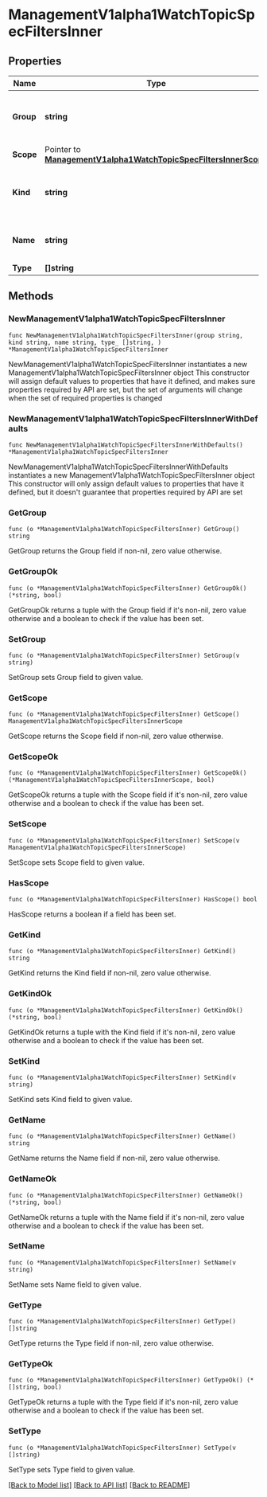 # ManagementV1alpha1WatchTopicSpecFiltersInner

## Properties

Name | Type | Description | Notes
------------ | ------------- | ------------- | -------------
**Group** | **string** | Value for the group of the resource. Use \&quot;*\&quot; for any. | 
**Scope** | Pointer to [**ManagementV1alpha1WatchTopicSpecFiltersInnerScope**](ManagementV1alpha1WatchTopicSpecFiltersInnerScope.md) |  | [optional] 
**Kind** | **string** | Value for the Kind of the resource. Use \&quot;*\&quot; for any. | 
**Name** | **string** | Name of the resource. Use \&quot;*\&quot; for any. | 
**Type** | **[]string** |  | 

## Methods

### NewManagementV1alpha1WatchTopicSpecFiltersInner

`func NewManagementV1alpha1WatchTopicSpecFiltersInner(group string, kind string, name string, type_ []string, ) *ManagementV1alpha1WatchTopicSpecFiltersInner`

NewManagementV1alpha1WatchTopicSpecFiltersInner instantiates a new ManagementV1alpha1WatchTopicSpecFiltersInner object
This constructor will assign default values to properties that have it defined,
and makes sure properties required by API are set, but the set of arguments
will change when the set of required properties is changed

### NewManagementV1alpha1WatchTopicSpecFiltersInnerWithDefaults

`func NewManagementV1alpha1WatchTopicSpecFiltersInnerWithDefaults() *ManagementV1alpha1WatchTopicSpecFiltersInner`

NewManagementV1alpha1WatchTopicSpecFiltersInnerWithDefaults instantiates a new ManagementV1alpha1WatchTopicSpecFiltersInner object
This constructor will only assign default values to properties that have it defined,
but it doesn't guarantee that properties required by API are set

### GetGroup

`func (o *ManagementV1alpha1WatchTopicSpecFiltersInner) GetGroup() string`

GetGroup returns the Group field if non-nil, zero value otherwise.

### GetGroupOk

`func (o *ManagementV1alpha1WatchTopicSpecFiltersInner) GetGroupOk() (*string, bool)`

GetGroupOk returns a tuple with the Group field if it's non-nil, zero value otherwise
and a boolean to check if the value has been set.

### SetGroup

`func (o *ManagementV1alpha1WatchTopicSpecFiltersInner) SetGroup(v string)`

SetGroup sets Group field to given value.


### GetScope

`func (o *ManagementV1alpha1WatchTopicSpecFiltersInner) GetScope() ManagementV1alpha1WatchTopicSpecFiltersInnerScope`

GetScope returns the Scope field if non-nil, zero value otherwise.

### GetScopeOk

`func (o *ManagementV1alpha1WatchTopicSpecFiltersInner) GetScopeOk() (*ManagementV1alpha1WatchTopicSpecFiltersInnerScope, bool)`

GetScopeOk returns a tuple with the Scope field if it's non-nil, zero value otherwise
and a boolean to check if the value has been set.

### SetScope

`func (o *ManagementV1alpha1WatchTopicSpecFiltersInner) SetScope(v ManagementV1alpha1WatchTopicSpecFiltersInnerScope)`

SetScope sets Scope field to given value.

### HasScope

`func (o *ManagementV1alpha1WatchTopicSpecFiltersInner) HasScope() bool`

HasScope returns a boolean if a field has been set.

### GetKind

`func (o *ManagementV1alpha1WatchTopicSpecFiltersInner) GetKind() string`

GetKind returns the Kind field if non-nil, zero value otherwise.

### GetKindOk

`func (o *ManagementV1alpha1WatchTopicSpecFiltersInner) GetKindOk() (*string, bool)`

GetKindOk returns a tuple with the Kind field if it's non-nil, zero value otherwise
and a boolean to check if the value has been set.

### SetKind

`func (o *ManagementV1alpha1WatchTopicSpecFiltersInner) SetKind(v string)`

SetKind sets Kind field to given value.


### GetName

`func (o *ManagementV1alpha1WatchTopicSpecFiltersInner) GetName() string`

GetName returns the Name field if non-nil, zero value otherwise.

### GetNameOk

`func (o *ManagementV1alpha1WatchTopicSpecFiltersInner) GetNameOk() (*string, bool)`

GetNameOk returns a tuple with the Name field if it's non-nil, zero value otherwise
and a boolean to check if the value has been set.

### SetName

`func (o *ManagementV1alpha1WatchTopicSpecFiltersInner) SetName(v string)`

SetName sets Name field to given value.


### GetType

`func (o *ManagementV1alpha1WatchTopicSpecFiltersInner) GetType() []string`

GetType returns the Type field if non-nil, zero value otherwise.

### GetTypeOk

`func (o *ManagementV1alpha1WatchTopicSpecFiltersInner) GetTypeOk() (*[]string, bool)`

GetTypeOk returns a tuple with the Type field if it's non-nil, zero value otherwise
and a boolean to check if the value has been set.

### SetType

`func (o *ManagementV1alpha1WatchTopicSpecFiltersInner) SetType(v []string)`

SetType sets Type field to given value.



[[Back to Model list]](../README.md#documentation-for-models) [[Back to API list]](../README.md#documentation-for-api-endpoints) [[Back to README]](../README.md)


